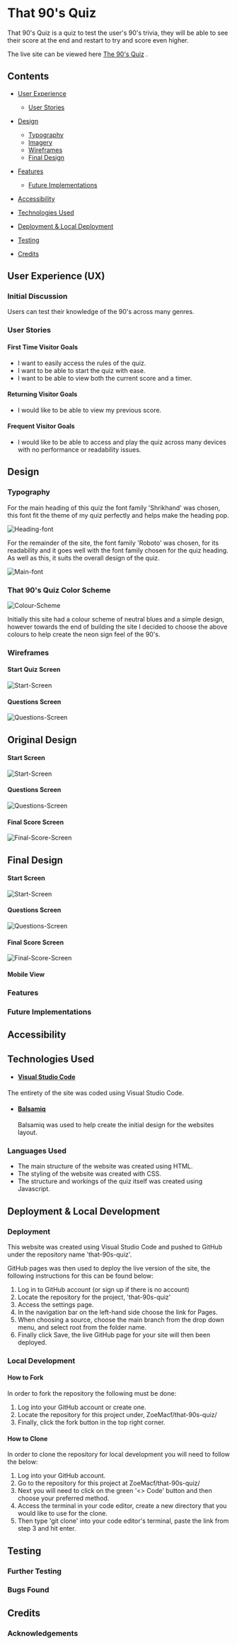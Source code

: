 # That 90's Quiz

That 90's Quiz is a quiz to test the user's 90's trivia, they will be able to see their score at the end and restart to try and score even higher. 

The live site can be viewed here [The 90's Quiz](https://zoemacf.github.io/that-90s-quiz/) .

## Contents

* [User Experience](#user-experience-ux)
  * [User Stories](#user-stories)

* [Design](#design)
  * [Typography](#typography)
  * [Imagery](#imagery)
  * [Wireframes](#wireframes)
  * [Final Design](#design)

* [Features](#features)
  * [Future Implementations](#future-implementations)

* [Accessibility](#accessibility)

* [Technologies Used](#technologies-used)

* [Deployment & Local Deployment](#deployment--local-development)

* [Testing](#testing)

* [Credits](#credits)




## User Experience (UX) 

### Initial Discussion

Users can test their knowledge of the 90's across many genres.


### User Stories

#### First Time Visitor Goals

- I want to easily access the rules of the quiz.
- I want to be able to start the quiz with ease.
- I want to be able to view both the current score and a timer.
#### Returning Visitor Goals

- I would like to be able to view my previous score.

#### Frequent Visitor Goals

- I would like to be able to access and play the quiz across many devices with no performance or readability issues. 


## Design

### Typography

For the main heading of this quiz the font family 'Shrikhand' was chosen, this font fit the theme of my quiz perfectly and helps make the heading pop.

![Heading-font](./README-images/shrikhand-font.PNG)

For the remainder of the site, the font family 'Roboto' was chosen, for its readability and it goes well with the font family chosen for the quiz heading. As well as this, it suits the overall design of the quiz.

![Main-font](./README-images/roboto-font.PNG)

### That 90's Quiz Color Scheme 

![Colour-Scheme](./assets/images/colours.PNG)

Initially this site had a colour scheme of neutral blues and a simple design, however towards the end of building the site I decided to choose the above colours to help create the neon sign feel of the 90's.


### Wireframes

#### Start Quiz Screen

![Start-Screen](./README-images/start-screen.png)

#### Questions Screen

![Questions-Screen](./README-images/questions-screen.png)


## Original Design

#### Start Screen

![Start-Screen](./README-images/original-start-screen.PNG)

#### Questions Screen

![Questions-Screen](./README-images/original-questions-screen.PNG)

#### Final Score Screen

![Final-Score-Screen](./README-images/original-results-screen.PNG)

## Final Design

#### Start Screen

![Start-Screen](./README-images/final-start-screen.PNG)

#### Questions Screen

![Questions-Screen](./README-images/final-questions-screen.PNG)

#### Final Score Screen

![Final-Score-Screen](./README-images/final-results-screen.PNG)

#### Mobile View

### Features


### Future Implementations
 
   
## Accessibility



## Technologies Used

- #### [Visual Studio Code](https://code.visualstudio.com/)
The entirety of the site was coded using Visual Studio Code.

- #### [Balsamiq](https://balsamiq.com/wireframes/?gclid=Cj0KCQiA14WdBhD8ARIsANao07g6CkndNmxQPlHP92mM3VQBwb6lbQIg5FPinhmNFxWsAnM7BpA_PukaAldMEALw_wcB)
  Balsamiq was used to help create the initial design for the websites layout.

### Languages Used

- The main structure of the website was created using HTML.
- The styling of the website was created with CSS.
- The structure and workings of the quiz itself was created using Javascript.

## Deployment & Local Development

### Deployment

This website was created using Visual Studio Code and pushed to GitHub under the repository name 'that-90s-quiz'.

GitHub pages was then used to deploy the live version of the site, the following instructions for this can be found below:

1. Log in to GitHub account (or sign up if there is no account)
2. Locate the repository for the project, 'that-90s-quiz'
3. Access the settings page.
4. In the navigation bar on the left-hand side choose the link for Pages.
5. When choosing a source, choose the main branch from the drop down menu, and select root from the folder name. 
6. Finally click Save, the live GitHub page for your site will then been deployed.

### Local Development
#### How to Fork

In order to fork the repository the following must be done:

1. Log into your GitHub account or create one. 
2. Locate the repository for this project under, ZoeMacf/that-90s-quiz/
3. Finally, click the fork button in the top right corner.

#### How to Clone

In order to clone the repository for local development you will need to follow the below:

1. Log into your GitHub account. 
2. Go to the repository for this project at ZoeMacf/that-90s-quiz/
3. Next you will need to click on the green '<> Code' button and then choose your preferred method.
4. Access the terminal in your code editor, create a new directory that you would like to use for the clone. 
5. Then type 'git clone' into your code editor's terminal, paste the link from step 3 and hit enter. 
## Testing


### Further Testing


### Bugs Found


## Credits



### Acknowledgements